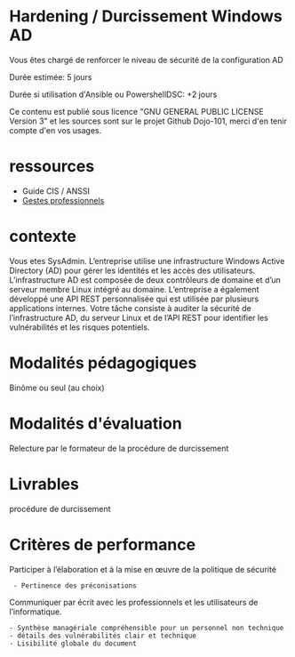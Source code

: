 # Hardening / Durcissement Windows AD

Vous êtes chargé de renforcer le niveau de sécurité de la configuration AD

Durée estimée: 5 jours

Durée si utilisation d'Ansible ou PowershellDSC: +2 jours

Ce contenu est publié sous licence "GNU GENERAL PUBLIC LICENSE Version 3" et les sources sont sur le projet Github Dojo-101, merci d'en tenir compte d'en vos usages.

# ressources

* Guide CIS / ANSSI
* [Gestes professionnels](https://github.com/Aif4thah/Dojo-101)

# contexte

Vous etes SysAdmin. L’entreprise utilise une infrastructure Windows Active Directory (AD) pour gérer les identités et les accès des utilisateurs. L’infrastructure AD est composée de deux contrôleurs de domaine et d’un serveur membre Linux intégré au domaine. L’entreprise a également développé une API REST personnalisée qui est utilisée par plusieurs applications internes. Votre tâche consiste à auditer la sécurité de l’infrastructure AD, du serveur Linux et de l’API REST pour identifier les vulnérabilités et les risques potentiels.


# Modalités pédagogiques

Binôme ou seul (au choix)

# Modalités d'évaluation

Relecture par le formateur de la procédure de durcissement

# Livrables

procédure de durcissement

# Critères de performance

Participer à l’élaboration et à la mise en œuvre de la politique de sécurité

     - Pertinence des préconisations

Communiquer par écrit avec les professionnels et les utilisateurs de l’informatique.

    - Synthèse managériale compréhensible pour un personnel non technique
    - détails des vulnérabilités clair et technique
    - Lisibilité globale du document